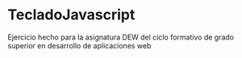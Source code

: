 # TecladoJavascript

Ejercicio hecho para la asignatura DEW del ciclo formativo de grado superior en desarrollo de aplicaciones web
